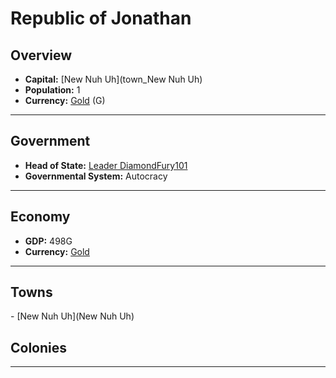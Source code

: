 # <!--NAME-->Republic of Jonathan<!--NAME-->

## Overview

- **Capital:** <!--CAPITAL_LINK-->[New Nuh Uh](town_New Nuh Uh)<!--CAPITAL_LINK-->
- **Population:** <!--POPULATION-->1<!--POPULATION-->
- **Currency:** <!--CURRENCY_LINK-->[Gold](currency_Gold)<!--CURRENCY_LINK--> (<!--CURRENCY_ABV-->G<!--CURRENCY_ABV-->)

---

## Government

- **Head of State:** <!--LEADER_TITLE_LINK-->[Leader DiamondFury101](user_DiamondFury101)<!--LEADER_TITLE_LINK-->
- **Governmental System:** <!--GOVERNMENT-->Autocracy<!--GOVERNMENT-->

---

## Economy

- **GDP:** <!--GDP-->498G<!--GDP-->
- **Currency:** <!--CURRENCY_LINK-->[Gold](currency_Gold)<!--CURRENCY_LINK-->

---

## Towns

<!--TOWNS-->- [New Nuh Uh](New Nuh Uh)<!--TOWNS-->

## Colonies

<!--COLONIES--><!--COLONIES-->

---